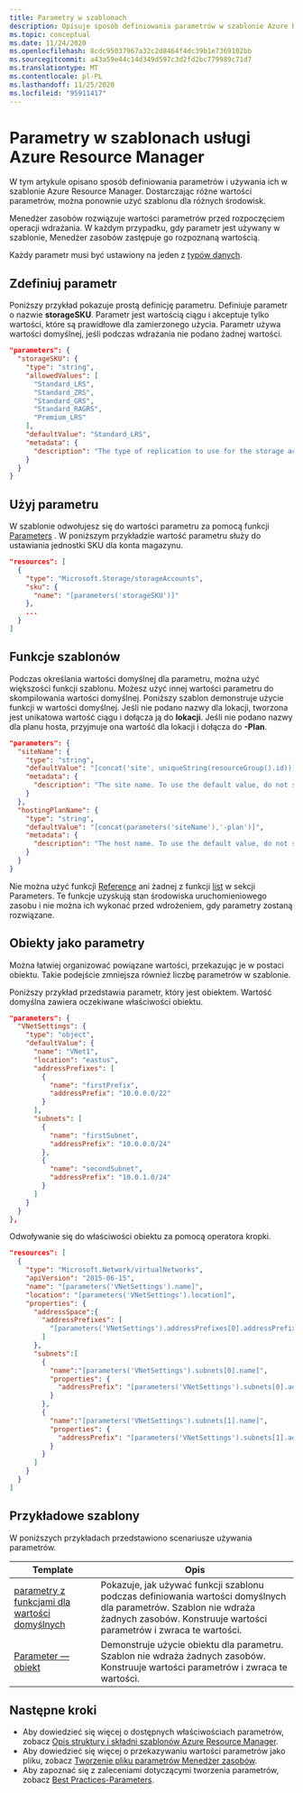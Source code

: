 ```yaml
---
title: Parametry w szablonach
description: Opisuje sposób definiowania parametrów w szablonie Azure Resource Manager.
ms.topic: conceptual
ms.date: 11/24/2020
ms.openlocfilehash: 8cdc95037967a32c2d8464f4dc39b1e7369102bb
ms.sourcegitcommit: a43a59e44c14d349d597c3d2fd2bc779989c71d7
ms.translationtype: MT
ms.contentlocale: pl-PL
ms.lasthandoff: 11/25/2020
ms.locfileid: "95911417"
---
```

# <a name="parameters-in-azure-resource-manager-templates"></a>Parametry w szablonach usługi Azure Resource Manager

W tym artykule opisano sposób definiowania parametrów i używania ich w szablonie Azure Resource Manager. Dostarczając różne wartości parametrów, można ponownie użyć szablonu dla różnych środowisk.

Menedżer zasobów rozwiązuje wartości parametrów przed rozpoczęciem operacji wdrażania. W każdym przypadku, gdy parametr jest używany w szablonie, Menedżer zasobów zastępuje go rozpoznaną wartością.

Każdy parametr musi być ustawiony na jeden z [typów danych](template-syntax.md#data-types).

## <a name="define-parameter"></a>Zdefiniuj parametr

Poniższy przykład pokazuje prostą definicję parametru. Definiuje parametr o nazwie **storageSKU**. Parametr jest wartością ciągu i akceptuje tylko wartości, które są prawidłowe dla zamierzonego użycia. Parametr używa wartości domyślnej, jeśli podczas wdrażania nie podano żadnej wartości.

```json
"parameters": {
  "storageSKU": {
    "type": "string",
    "allowedValues": [
      "Standard_LRS",
      "Standard_ZRS",
      "Standard_GRS",
      "Standard_RAGRS",
      "Premium_LRS"
    ],
    "defaultValue": "Standard_LRS",
    "metadata": {
      "description": "The type of replication to use for the storage account."
    }
  }
}
```

## <a name="use-parameter"></a>Użyj parametru

W szablonie odwołujesz się do wartości parametru za pomocą funkcji [Parameters](template-functions-deployment.md#parameters) . W poniższym przykładzie wartość parametru służy do ustawiania jednostki SKU dla konta magazynu.

```json
"resources": [
  {
    "type": "Microsoft.Storage/storageAccounts",
    "sku": {
      "name": "[parameters('storageSKU')]"
    },
    ...
  }
]
```

## <a name="template-functions"></a>Funkcje szablonów

Podczas określania wartości domyślnej dla parametru, można użyć większości funkcji szablonu. Możesz użyć innej wartości parametru do skompilowania wartości domyślnej. Poniższy szablon demonstruje użycie funkcji w wartości domyślnej. Jeśli nie podano nazwy dla lokacji, tworzona jest unikatowa wartość ciągu i dołącza ją do **lokacji**. Jeśli nie podano nazwy dla planu hosta, przyjmuje ona wartość dla lokacji i dołącza do **-Plan**.

```json
"parameters": {
  "siteName": {
    "type": "string",
    "defaultValue": "[concat('site', uniqueString(resourceGroup().id))]",
    "metadata": {
      "description": "The site name. To use the default value, do not specify a new value."
    }
  },
  "hostingPlanName": {
    "type": "string",
    "defaultValue": "[concat(parameters('siteName'),'-plan')]",
    "metadata": {
      "description": "The host name. To use the default value, do not specify a new value."
    }
  }
}
```

Nie można użyć funkcji [Reference](template-functions-resource.md#reference) ani żadnej z funkcji [list](template-functions-resource.md#list) w sekcji Parameters. Te funkcje uzyskują stan środowiska uruchomieniowego zasobu i nie można ich wykonać przed wdrożeniem, gdy parametry zostaną rozwiązane.

## <a name="objects-as-parameters"></a>Obiekty jako parametry

Można łatwiej organizować powiązane wartości, przekazując je w postaci obiektu. Takie podejście zmniejsza również liczbę parametrów w szablonie.

Poniższy przykład przedstawia parametr, który jest obiektem. Wartość domyślna zawiera oczekiwane właściwości obiektu.

```json
"parameters": {
  "VNetSettings": {
    "type": "object",
    "defaultValue": {
      "name": "VNet1",
      "location": "eastus",
      "addressPrefixes": [
        {
          "name": "firstPrefix",
          "addressPrefix": "10.0.0.0/22"
        }
      ],
      "subnets": [
        {
          "name": "firstSubnet",
          "addressPrefix": "10.0.0.0/24"
        },
        {
          "name": "secondSubnet",
          "addressPrefix": "10.0.1.0/24"
        }
      ]
    }
  }
},
```

Odwoływanie się do właściwości obiektu za pomocą operatora kropki.

```json
"resources": [
  {
    "type": "Microsoft.Network/virtualNetworks",
    "apiVersion": "2015-06-15",
    "name": "[parameters('VNetSettings').name]",
    "location": "[parameters('VNetSettings').location]",
    "properties": {
      "addressSpace":{
        "addressPrefixes": [
          "[parameters('VNetSettings').addressPrefixes[0].addressPrefix]"
        ]
      },
      "subnets":[
        {
          "name":"[parameters('VNetSettings').subnets[0].name]",
          "properties": {
            "addressPrefix": "[parameters('VNetSettings').subnets[0].addressPrefix]"
          }
        },
        {
          "name":"[parameters('VNetSettings').subnets[1].name]",
          "properties": {
            "addressPrefix": "[parameters('VNetSettings').subnets[1].addressPrefix]"
          }
        }
      ]
    }
  }
]
```

## <a name="example-templates"></a>Przykładowe szablony

W poniższych przykładach przedstawiono scenariusze używania parametrów.

|Template  |Opis  |
|---------|---------|
|[parametry z funkcjami dla wartości domyślnych](https://github.com/Azure/azure-docs-json-samples/blob/master/azure-resource-manager/parameterswithfunctions.json) | Pokazuje, jak używać funkcji szablonu podczas definiowania wartości domyślnych dla parametrów. Szablon nie wdraża żadnych zasobów. Konstruuje wartości parametrów i zwraca te wartości. |
|[Parameter — obiekt](https://github.com/Azure/azure-docs-json-samples/blob/master/azure-resource-manager/parameterobject.json) | Demonstruje użycie obiektu dla parametru. Szablon nie wdraża żadnych zasobów. Konstruuje wartości parametrów i zwraca te wartości. |


## <a name="next-steps"></a>Następne kroki

* Aby dowiedzieć się więcej o dostępnych właściwościach parametrów, zobacz [Opis struktury i składni szablonów Azure Resource Manager](template-syntax.md).
* Aby dowiedzieć się więcej o przekazywaniu wartości parametrów jako pliku, zobacz [Tworzenie pliku parametrów Menedżer zasobów](parameter-files.md).
* Aby zapoznać się z zaleceniami dotyczącymi tworzenia parametrów, zobacz [Best Practices-Parameters](template-best-practices.md#parameters).

